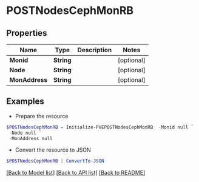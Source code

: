 # POSTNodesCephMonRB
## Properties

Name | Type | Description | Notes
------------ | ------------- | ------------- | -------------
**Monid** | **String** |  | [optional] 
**Node** | **String** |  | [optional] 
**MonAddress** | **String** |  | [optional] 

## Examples

- Prepare the resource
```powershell
$POSTNodesCephMonRB = Initialize-PVEPOSTNodesCephMonRB  -Monid null `
 -Node null `
 -MonAddress null
```

- Convert the resource to JSON
```powershell
$POSTNodesCephMonRB | ConvertTo-JSON
```

[[Back to Model list]](../README.md#documentation-for-models) [[Back to API list]](../README.md#documentation-for-api-endpoints) [[Back to README]](../README.md)

